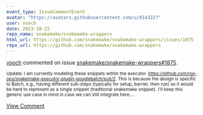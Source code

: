 ```yaml
---
event_type: IssueCommentEvent
avatar: "https://avatars.githubusercontent.com/u/814322?"
user: vsoch
date: 2023-10-22
repo_name: snakemake/snakemake-wrappers
html_url: https://github.com/snakemake/snakemake-wrappers/issues/1875
repo_url: https://github.com/snakemake/snakemake-wrappers
---
```


<a href='https://github.com/vsoch' target='_blank'>vsoch</a> commented on issue <a href='https://github.com/snakemake/snakemake-wrappers/issues/1875' target='_blank'>snakemake/snakemake-wrappers#1875</a>.

<small>Update: I am currently modeling these snippets within the executor. https://github.com/rse-ops/snakemake-executor-plugin-googlebatch/pull/2. This is because the design is specific to Batch, e.g., having different sub-steps (typically for setup, barrier, then run) so it would be hard to represent as a single snippet (traditional snakemake snippet). I'll keep this generic use case in mind in case we can still integrate here....</small>

<a href='https://github.com/snakemake/snakemake-wrappers/issues/1875' target='_blank'>View Comment</a>